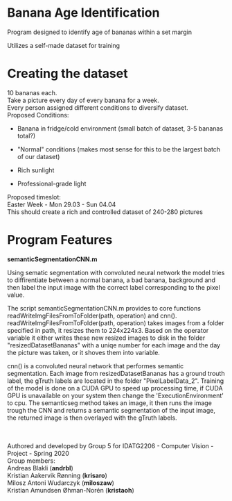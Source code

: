 # Banana Age Identification

Program designed to identify age of bananas within a set margin

Utilizes a self-made dataset for training
# Creating the dataset
10 bananas each.</br>Take a picture every day of every banana for a week.</br>Every person assigned different conditions to diversify dataset.</br>Proposed Conditions: </br>
- Banana in fridge/cold environment (small batch of dataset, 3-5 bananas total?)

- "Normal" conditions (makes most sense for this to be the largest batch of our dataset)

- Rich sunlight

- Professional-grade light</br>

Proposed timeslot:</br>Easter Week - Mon 29.03 - Sun 04.04</br>This should create a rich and controlled dataset of 240-280 pictures

# Program Features
<b> semanticSegmentationCNN.m </b>
  
Using sematic segmentation with convoluted neural network the model tries to diffirentiate between a normal banana, a bad banana, background 
and then label the input image with the correct label corresponding to the pixel value.  
  
The script semanticSegmentationCNN.m provides to core functions readWriteImgFilesFromToFolder(path, operation) and cnn().  
readWriteImgFilesFromToFolder(path, operation) takes images from a folder specified in path, it resizes them to 224x224x3. 
Based on the operator variable it either writes these new resized images to disk in the folder "resizedDatasetBananas" 
with a uniqe number for each image and the day the picture was taken, or it shoves them into variable.  
  
cnn() is a convoluted neural network that performes semantic segmentation. Each image from resizedDatasetBananas has a ground trouth label, 
the gTruth labels are located in the folder "PixelLabelData_2". Training of the model is done on a CUDA GPU to speed up processing time, 
if CUDA GPU is unavailable on your system then change the 'ExecutionEnvironment' to cpu. The semanticseg method takes an image, it then 
runs the image trough the CNN and returns a semantic segmentation of the input image, the returned image is then overlayed with the gTruth labels.  
</br> </br>

Authored and developed by Group 5 for IDATG2206 - Computer Vision - Project - Spring 2020 </br>
Group members:</br>
Andreas Blakli (<b>andrbl</b>) </br>
Kristian Aakervik Rønning (<b>krisaro</b>) </br>
Milosz Antoni Wudarczyk (<b>miloszaw</b>) </br>
Kristian Amundsen Øhman-Norén (<b>kristaoh</b>) </br>
